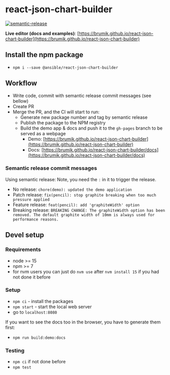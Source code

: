 # react-json-chart-builder

[![semantic-release](https://img.shields.io/badge/%20%20%F0%9F%93%A6%F0%9F%9A%80-semantic--release-e10079.svg)](https://github.com/semantic-release/semantic-release)

**Live editor (docs and examples)**: [https://brumik.github.io/react-json-chart-builder](https://brumik.github.io/react-json-chart-builder)

## Install the npm package

- `npm i --save @ansible/react-json-chart-builder`

## Workflow

- Write code, commit with semantic release commit messages (see bellow)
- Create PR
- Merge the PR, and the CI will start to run:
  - Generate new package number and tag by semantic release
  - Publish the package to the NPM registry
  - Build the demo app & docs and push it to the `gh-pages` branch to be served as a webpage
    - Demo: [https://brumik.github.io/react-json-chart-builder](https://brumik.github.io/react-json-chart-builder)
    - Docs: [https://brumik.github.io/react-json-chart-builder/docs](https://brumik.github.io/react-json-chart-builder/docs)

### Semantic release commit messages

Using semantic release: Note, you need the `:` in it to trigger the release.

- No release: `chore(demo): updated the demo application`
- Patch release: `fix(pencil): stop graphite breaking when too much pressure applied`
- Feature release: `feat(pencil): add 'graphiteWidth' option`
- Breaking release: `BREAKING CHANGE: The graphiteWidth option has been removed.
The default graphite width of 10mm is always used for performance reasons.`

## Devel setup

### Requirements

- node >= 15
- npm >= 7
- for nvm users you can just do `nvm use` after `nvm install 15` if you had not done it before

### Setup

- `npm ci` - install the packages
- `npm start` - start the local web server
- go to `localhost:8080`

If you want to see the docs too in the browser, you have to generate them first:

- `npm run build:demo:docs`

### Testing

- `npm ci` if not done before
- `npm test`
